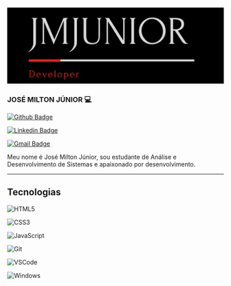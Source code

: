 
![Welcome](/logo-jmdeveloper.png?raw=true)

### JOSÉ MILTON JÚNIOR :computer:


 

[![Github Badge](https://img.shields.io/badge/-Github-000?style=flat-square&logo=Github&logoColor=white&link=https://github.com/JmJunior20)]( https://github.com/JmJunior20)

[![Linkedin Badge](https://img.shields.io/badge/-LinkedIn-blue?style=flat-square&logo=Linkedin&logoColor=white&link=https://www.linkedin.com/in/jose-milton-junior-542774b0/)](https://www.linkedin.com/in/jose-milton-junior-542774b0/)

[![Gmail Badge](https://img.shields.io/badge/-Gmail-c14438?style=flat-square&logo=Gmail&logoColor=white&link=mailto:jmjuniormonteiro@gmail.com)](mailto:jmjuniormonteiro@gmail.com)



Meu nome é José Milton Júnior, sou estudante de Análise e Desenvolvimento de Sistemas e apaixonado por desenvolvimento.



---

 

## Tecnologias

 

 ![HTML5](https://img.shields.io/badge/-HTML5-E34F26?style=flat-square&logo=html5&logoColor=white)

 ![CSS3](https://img.shields.io/badge/-CSS3-549FDE?style=flat-square&logo=css3&logoColor=white)

 ![JavaScript](https://img.shields.io/badge/-JavaScript-F7B93E?style=flat-square&logo=javascript&logoColor=fff)

 ![Git](https://img.shields.io/badge/-Git-F05032?style=flat-square&logo=git&logoColor=white)

 ![VSCode](https://img.shields.io/badge/-VSCode-0085D1?style=flat-square&logo=visual-studio-code&logoColor=white)

 ![Windows](https://img.shields.io/badge/-Windows-00ADEF?style=flat-square&logo=windows&logoColor=white)


